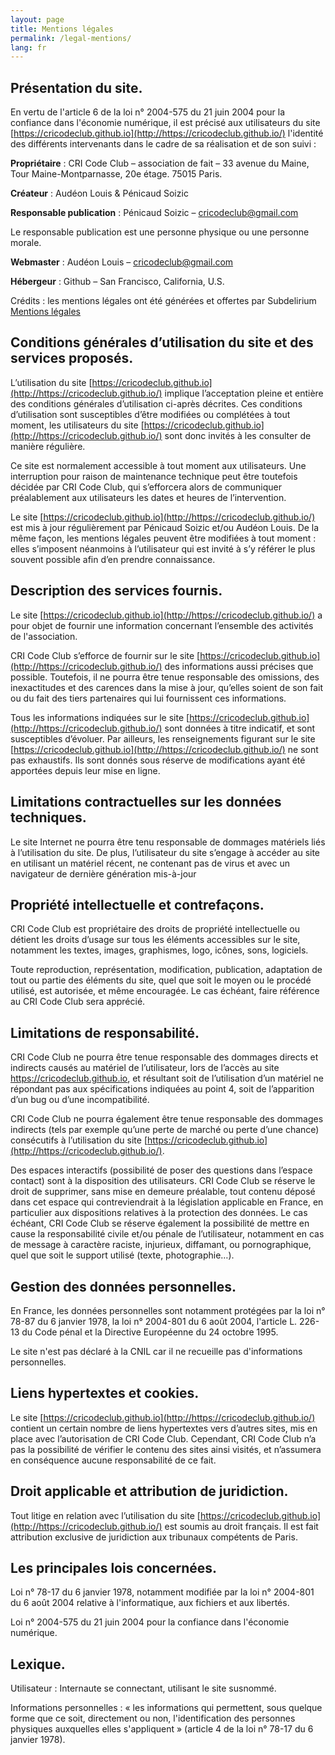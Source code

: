 ```yaml
---
layout: page
title: Mentions légales
permalink: /legal-mentions/
lang: fr
---
```


## Présentation du site.

En vertu de l'article 6 de la loi n° 2004-575 du 21 juin 2004 pour la confiance dans l'économie numérique, il est précisé aux utilisateurs du site [https://cricodeclub.github.io](http://https://cricodeclub.github.io/) l'identité des différents intervenants dans le cadre de sa réalisation et de son suivi :

**Propriétaire** : CRI Code Club – association de fait – 33 avenue du Maine, Tour Maine-Montparnasse, 20e étage. 75015 Paris.

**Créateur**  : Audéon Louis & Pénicaud Soizic

**Responsable publication** : Pénicaud Soizic – cricodeclub@gmail.com

Le responsable publication est une personne physique ou une personne morale.

**Webmaster** : Audéon Louis – cricodeclub@gmail.com

**Hébergeur** : Github – San Francisco, California, U.S.

Crédits : les mentions légales ont été générées et offertes par Subdelirium [Mentions légales](http://www.subdelirium.com/generateur-de-mentions-legales/)

## Conditions générales d’utilisation du site et des services proposés.

L’utilisation du site [https://cricodeclub.github.io](http://https://cricodeclub.github.io/) implique l’acceptation pleine et entière des conditions générales d’utilisation ci-après décrites. Ces conditions d’utilisation sont susceptibles d’être modifiées ou complétées à tout moment, les utilisateurs du site [https://cricodeclub.github.io](http://https://cricodeclub.github.io/) sont donc invités à les consulter de manière régulière.

Ce site est normalement accessible à tout moment aux utilisateurs. Une interruption pour raison de maintenance technique peut être toutefois décidée par CRI Code Club, qui s’efforcera alors de communiquer préalablement aux utilisateurs les dates et heures de l’intervention.

Le site [https://cricodeclub.github.io](http://https://cricodeclub.github.io/) est mis à jour régulièrement par Pénicaud Soizic et/ou Audéon Louis. De la même façon, les mentions légales peuvent être modifiées à tout moment : elles s’imposent néanmoins à l’utilisateur qui est invité à s’y référer le plus souvent possible afin d’en prendre connaissance.

## Description des services fournis.

Le site [https://cricodeclub.github.io](http://https://cricodeclub.github.io/) a pour objet de fournir une information concernant l’ensemble des activités de l'association.

CRI Code Club s’efforce de fournir sur le site [https://cricodeclub.github.io](http://https://cricodeclub.github.io/) des informations aussi précises que possible. Toutefois, il ne pourra être tenue responsable des omissions, des inexactitudes et des carences dans la mise à jour, qu’elles soient de son fait ou du fait des tiers partenaires qui lui fournissent ces informations.

Tous les informations indiquées sur le site [https://cricodeclub.github.io](http://https://cricodeclub.github.io/) sont données à titre indicatif, et sont susceptibles d’évoluer. Par ailleurs, les renseignements figurant sur le site [https://cricodeclub.github.io](http://https://cricodeclub.github.io/) ne sont pas exhaustifs. Ils sont donnés sous réserve de modifications ayant été apportées depuis leur mise en ligne.

## Limitations contractuelles sur les données techniques.

Le site Internet ne pourra être tenu responsable de dommages matériels liés à l’utilisation du site. De plus, l’utilisateur du site s’engage à accéder au site en utilisant un matériel récent, ne contenant pas de virus et avec un navigateur de dernière génération mis-à-jour

## Propriété intellectuelle et contrefaçons.

CRI Code Club est propriétaire des droits de propriété intellectuelle ou détient les droits d’usage sur tous les éléments accessibles sur le site, notamment les textes, images, graphismes, logo, icônes, sons, logiciels.

Toute reproduction, représentation, modification, publication, adaptation de tout ou partie des éléments du site, quel que soit le moyen ou le procédé utilisé, est autorisée, et même encouragée. Le cas échéant, faire référence au CRI Code Club sera apprécié.

## Limitations de responsabilité.

CRI Code Club ne pourra être tenue responsable des dommages directs et indirects causés au matériel de l’utilisateur, lors de l’accès au site https://cricodeclub.github.io, et résultant soit de l’utilisation d’un matériel ne répondant pas aux spécifications indiquées au point 4, soit de l’apparition d’un bug ou d’une incompatibilité.

CRI Code Club ne pourra également être tenue responsable des dommages indirects (tels par exemple qu’une perte de marché ou perte d’une chance) consécutifs à l’utilisation du site [https://cricodeclub.github.io](http://https://cricodeclub.github.io/).

Des espaces interactifs (possibilité de poser des questions dans l’espace contact) sont à la disposition des utilisateurs. CRI Code Club se réserve le droit de supprimer, sans mise en demeure préalable, tout contenu déposé dans cet espace qui contreviendrait à la législation applicable en France, en particulier aux dispositions relatives à la protection des données. Le cas échéant, CRI Code Club se réserve également la possibilité de mettre en cause la responsabilité civile et/ou pénale de l’utilisateur, notamment en cas de message à caractère raciste, injurieux, diffamant, ou pornographique, quel que soit le support utilisé (texte, photographie…).

## Gestion des données personnelles.

En France, les données personnelles sont notamment protégées par la loi n° 78-87 du 6 janvier 1978, la loi n° 2004-801 du 6 août 2004, l'article L. 226-13 du Code pénal et la Directive Européenne du 24 octobre 1995.

Le site n'est pas déclaré à la CNIL car il ne recueille pas d'informations personnelles.

## Liens hypertextes et cookies.

Le site [https://cricodeclub.github.io](http://https://cricodeclub.github.io/) contient un certain nombre de liens hypertextes vers d’autres sites, mis en place avec l’autorisation de CRI Code Club. Cependant, CRI Code Club n’a pas la possibilité de vérifier le contenu des sites ainsi visités, et n’assumera en conséquence aucune responsabilité de ce fait.

## Droit applicable et attribution de juridiction.

Tout litige en relation avec l’utilisation du site [https://cricodeclub.github.io](http://https://cricodeclub.github.io/) est soumis au droit français. Il est fait attribution exclusive de juridiction aux tribunaux compétents de Paris.

## Les principales lois concernées.

Loi n° 78-17 du 6 janvier 1978, notamment modifiée par la loi n° 2004-801 du 6 août 2004 relative à l'informatique, aux fichiers et aux libertés.

Loi n° 2004-575 du 21 juin 2004 pour la confiance dans l'économie numérique.

## Lexique.

Utilisateur : Internaute se connectant, utilisant le site susnommé.

Informations personnelles : « les informations qui permettent, sous quelque forme que ce soit, directement ou non, l'identification des personnes physiques auxquelles elles s'appliquent » (article 4 de la loi n° 78-17 du 6 janvier 1978).